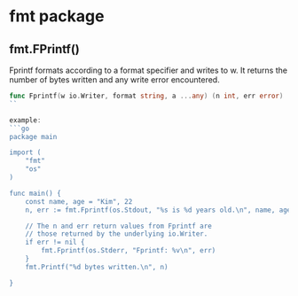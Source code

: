 # fmt package

## fmt.FPrintf()

Fprintf formats according to a format specifier and writes to w. It returns the number of bytes written and any write error encountered.

```go
func Fprintf(w io.Writer, format string, a ...any) (n int, err error)
``

example:
```go
package main

import (
	"fmt"
	"os"
)

func main() {
	const name, age = "Kim", 22
	n, err := fmt.Fprintf(os.Stdout, "%s is %d years old.\n", name, age)

	// The n and err return values from Fprintf are
	// those returned by the underlying io.Writer.
	if err != nil {
		fmt.Fprintf(os.Stderr, "Fprintf: %v\n", err)
	}
	fmt.Printf("%d bytes written.\n", n)

}
```
